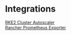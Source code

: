 # Integrations

[RKE2 Cluster Autoscaler](./RKE2ClusterAutoscaler/README.md)  
[Rancher Prometheus Exporter](./RancherPrometheusExporter/README.md)